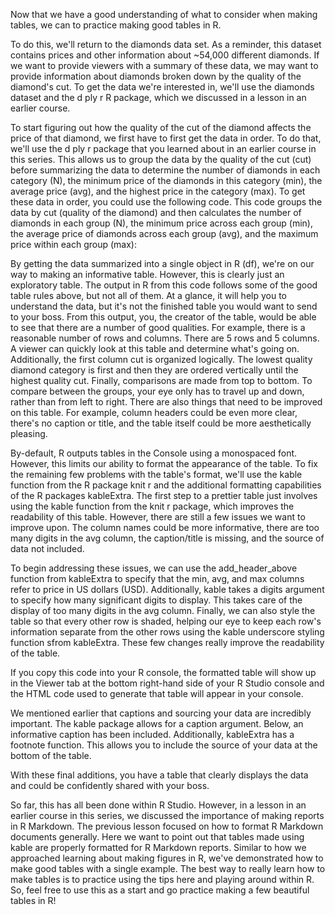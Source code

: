 Now that we have a good understanding of what to consider when making tables, we can to practice making good tables in R. 

To do this, we'll return to the diamonds data set. As a reminder, this dataset contains prices and other information about ~54,000 different diamonds. If we want to provide viewers with a summary of these data, we may want to provide information about diamonds broken down by the quality of the diamond's cut. To get the data we're interested in, we'll use the diamonds dataset and the d ply r R package, which we discussed in a lesson in an earlier course.

To start figuring out how the quality of the cut of the diamond affects the price of that diamond, we first have to first get the data in order. To do that, we'll use the d ply r package that you learned about in an earlier course in this series. This allows us to group the data by the quality of the cut (cut) before summarizing the data to determine the number of diamonds in each category (N), the minimum price of the diamonds in this category (min), the average price (avg), and the highest price in the category (max). To get these data in order, you could use the following code. This code groups the data by cut (quality of the diamond) and then calculates the number of diamonds in each group (N), the minimum price across each group (min), the average price of diamonds across each group (avg), and the maximum price within each group (max):

By getting the data summarized into a single object in R (df), we're on our way to making an informative table. However, this is clearly just an exploratory table. The output in R from this code follows some of the good table rules above, but not all of them.  At a glance, it will help you to understand the data, but it's not the finished table you would want to send to your boss.  From this output, you, the creator of the table, would be able to see that there are a number of good qualities. For example, there is a reasonable number of rows and columns. There are 5 rows and 5 columns. A viewer can quickly look at this table and determine what's going on. Additionally, the first column cut is organized logically. The lowest quality diamond category is first and then they are ordered vertically until the highest quality cut. Finally, comparisons are made from top to bottom. To compare between the groups, your eye only has to travel up and down, rather than from left to right. There are also things that need to be improved on this table. For example, column headers could be even more clear, there's no caption or title, and the table itself could be more aesthetically pleasing.

By-default, R outputs tables in the Console using a monospaced font. However, this limits our ability to format the appearance of the table. To fix the remaining few problems with the table's format, we'll use the kable function from the R package knit r and the additional formatting capabilities of the R packages kableExtra. The first step to a prettier table just involves using the kable function from the knit r package, which improves the readability of this table. However, there are still a few issues we want to improve upon. The column names could be more informative, there are too many digits in the avg column, the caption/title is missing, and the source of data not included.

To begin addressing these issues, we can use the add_header_above function from kableExtra to specify that the min, avg, and max columns refer to price in US dollars (USD). Additionally, kable takes a digits argument to specify how many significant digits to display. This takes care of the display of too many digits in the avg column. Finally, we can also style the table so that every other row is shaded, helping our eye to keep each row's information separate from the other rows using the kable underscore styling function sfrom kableExtra.  These few changes really improve the readability of the table. 

If you copy this code into your R console, the formatted table will show up in the Viewer tab at the bottom right-hand side of your R Studio console and the HTML code used to generate that table will appear in your console. 

We mentioned earlier that captions and sourcing your data are incredibly important. The kable package allows for a caption argument. Below, an informative caption has been included. Additionally, kableExtra has a footnote function. This allows you to include the source of your data at the bottom of the table. 

With these final additions, you have a table that clearly displays the data and could be confidently shared with your boss. 

So far, this has all been done within R Studio. However, in a lesson in an earlier course in this series, we discussed the importance of making reports in R Markdown. The previous lesson focused on how to format R Markdown documents generally. Here we want to point out that tables made using kable are properly formatted for R Markdown reports. Similar to how we approached learning about making figures in R, we've demonstrated how to make good tables with a single example. The best way to really learn how to make tables is to practice using the tips here and playing around within R. So, feel free to use this as a start and go practice making a few beautiful tables in R!